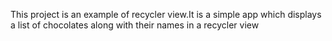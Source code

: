 This project is an example of recycler view.It is a simple app which displays a list of chocolates along with their names in a recycler view
